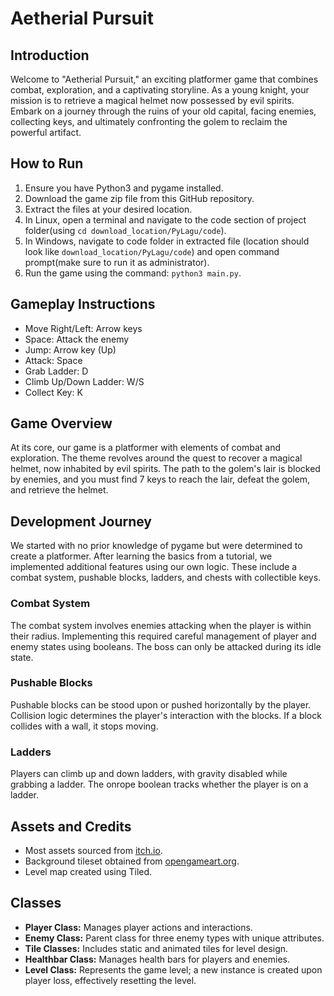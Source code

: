 # Aetherial Pursuit

## Introduction
Welcome to "Aetherial Pursuit," an exciting platformer game that combines combat, exploration, and a captivating storyline. As a young knight, your mission is to retrieve a magical helmet now possessed by evil spirits. Embark on a journey through the ruins of your old capital, facing enemies, collecting keys, and ultimately confronting the golem to reclaim the powerful artifact.

## How to Run
1. Ensure you have Python3 and pygame installed.
2. Download the game zip file from this GitHub repository.
3. Extract the files at your desired location.
4. In Linux, open a terminal and navigate to the code section of project folder(using `cd download_location/PyLagu/code`).
5. In Windows, navigate to code folder in extracted file (location should look like `download_location/PyLagu/code`) and open command prompt(make sure to run it as administrator).
6. Run the game using the command: `python3 main.py`.

## Gameplay Instructions
- Move Right/Left: Arrow keys
- Space: Attack the enemy
- Jump: Arrow key (Up)
- Attack: Space
- Grab Ladder: D
- Climb Up/Down Ladder: W/S
- Collect Key: K

## Game Overview
At its core, our game is a platformer with elements of combat and exploration. The theme revolves around the quest to recover a magical helmet, now inhabited by evil spirits. The path to the golem's lair is blocked by enemies, and you must find 7 keys to reach the lair, defeat the golem, and retrieve the helmet.

## Development Journey
We started with no prior knowledge of pygame but were determined to create a platformer. After learning the basics from a tutorial, we implemented additional features using our own logic. These include a combat system, pushable blocks, ladders, and chests with collectible keys.

### Combat System
The combat system involves enemies attacking when the player is within their radius. Implementing this required careful management of player and enemy states using booleans. The boss can only be attacked during its idle state.

### Pushable Blocks
Pushable blocks can be stood upon or pushed horizontally by the player. Collision logic determines the player's interaction with the blocks. If a block collides with a wall, it stops moving.

### Ladders
Players can climb up and down ladders, with gravity disabled while grabbing a ladder. The onrope boolean tracks whether the player is on a ladder.

## Assets and Credits
- Most assets sourced from [itch.io](https://itch.io/).
- Background tileset obtained from [opengameart.org](https://opengameart.org/).
- Level map created using Tiled.

## Classes
- **Player Class:** Manages player actions and interactions.
- **Enemy Class:** Parent class for three enemy types with unique attributes.
- **Tile Classes:** Includes static and animated tiles for level design.
- **Healthbar Class:** Manages health bars for players and enemies.
- **Level Class:** Represents the game level; a new instance is created upon player loss, effectively resetting the level.

